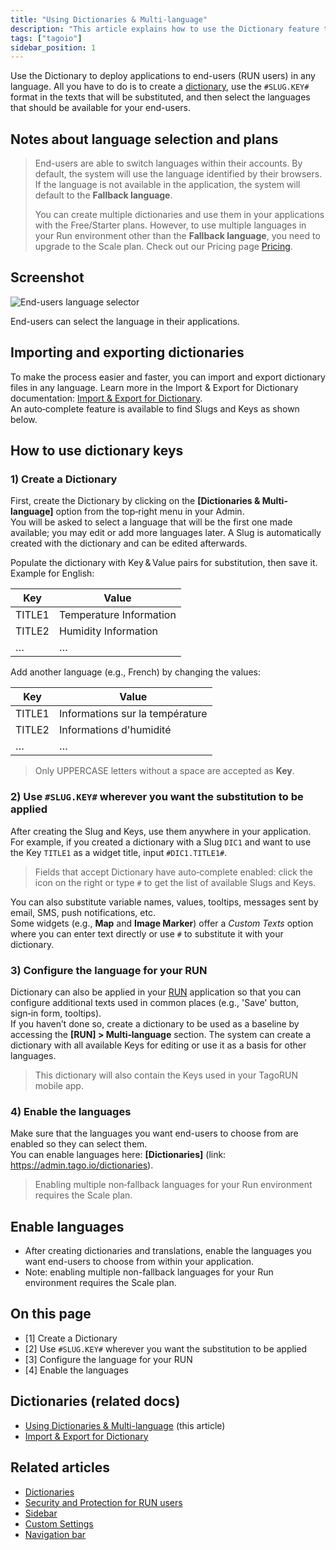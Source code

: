 ```yaml
---
title: "Using Dictionaries & Multi-language"
description: "This article explains how to use the Dictionary feature to deploy applications in multiple languages, how to reference dictionary keys in your application text, and notes on language selection and plan limitations."
tags: ["tagoio"]
sidebar_position: 1
---
```

Use the Dictionary to deploy applications to end-users (RUN users) in any language. All you have to do is to create a [dictionary](/docs/tagoio/dictionaries), use the `#SLUG.KEY#` format in the texts that will be substituted, and then select the languages that should be available for your end-users.

## Notes about language selection and plans

> End-users are able to switch languages within their accounts. By default, the system will use the language identified by their browsers. If the language is not available in the application, the system will default to the **Fallback language**.
>
> You can create multiple dictionaries and use them in your applications with the Free/Starter plans. However, to use multiple languages in your Run environment other than the **Fallback language**, you need to upgrade to the Scale plan. Check out our Pricing page [Pricing](https://tago.io/pricing).

## Screenshot
![End-users language selector](/docs_imagem/tagoio/using-dictionaries-multi-language-2.png)

End-users can select the language in their applications.

## Importing and exporting dictionaries

To make the process easier and faster, you can import and export dictionary files in any language. Learn more in the Import & Export for Dictionary documentation: [Import & Export for Dictionary](/docs/tagoio/import-export-for-dictionary).  
An auto‑complete feature is available to find Slugs and Keys as shown below.

## How to use dictionary keys

### 1) Create a Dictionary
First, create the Dictionary by clicking on the **[Dictionaries & Multi-language]** option from the top‑right menu in your Admin.  
You will be asked to select a language that will be the first one made available; you may edit or add more languages later. A Slug is automatically created with the dictionary and can be edited afterwards.

Populate the dictionary with Key & Value pairs for substitution, then save it. Example for English:

| Key | Value |
| --- | ----- |
| TITLE1 | Temperature Information |
| TITLE2 | Humidity Information |
| … | … |

Add another language (e.g., French) by changing the values:

| Key | Value |
| --- | ----- |
| TITLE1 | Informations sur la température |
| TITLE2 | Informations d'humidité |
| … | … |

> Only UPPERCASE letters without a space are accepted as **Key**.

### 2) Use `#SLUG.KEY#` wherever you want the substitution to be applied
After creating the Slug and Keys, use them anywhere in your application.  
For example, if you created a dictionary with a Slug `DIC1` and want to use the Key `TITLE1` as a widget title, input `#DIC1.TITLE1#`.

> Fields that accept Dictionary have auto‑complete enabled: click the icon on the right or type `#` to get the list of available Slugs and Keys.

You can also substitute variable names, values, tooltips, messages sent by email, SMS, push notifications, etc.  
Some widgets (e.g., **Map** and **Image Marker**) offer a *Custom Texts* option where you can enter text directly or use `#` to substitute it with your dictionary.

### 3) Configure the language for your RUN
Dictionary can also be applied in your [RUN](../run) application so that you can configure additional texts used in common places (e.g., 'Save' button, sign‑in form, tooltips).  
If you haven’t done so, create a dictionary to be used as a baseline by accessing the **[RUN] > Multi‑language** section. The system can create a dictionary with all available Keys for editing or use it as a basis for other languages.

> This dictionary will also contain the Keys used in your TagoRUN mobile app.

### 4) Enable the languages
Make sure that the languages you want end-users to choose from are enabled so they can select them.  
You can enable languages here: **[Dictionaries]** (link: https://admin.tago.io/dictionaries).

> Enabling multiple non‑fallback languages for your Run environment requires the Scale plan.

## Enable languages

- After creating dictionaries and translations, enable the languages you want end-users to choose from within your application.
- Note: enabling multiple non-fallback languages for your Run environment requires the Scale plan.

## On this page

- [1] Create a Dictionary  
- [2] Use `#SLUG.KEY#` wherever you want the substitution to be applied  
- [3] Configure the language for your RUN  
- [4] Enable the languages

## Dictionaries (related docs)

- [Using Dictionaries & Multi-language](#) (this article)  
- [Import & Export for Dictionary](/docs/tagoio/import-export-for-dictionary)

## Related articles

- [Dictionaries](/docs/tagoio/dictionaries)  
- [Security and Protection for RUN users](/docs/tagoio/account/security-and-protection-for-run-users)  
- [Sidebar](/docs/tagoio/sidebar)  
- [Custom Settings](../tagoio/custom-settings)  
- [Navigation bar](../tagoio/navigation-bar)